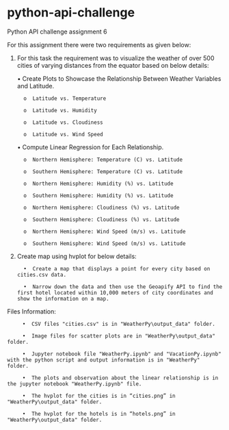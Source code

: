 # python-api-challenge
Python API challenge assignment 6

For this assignment there were two requirements as given below:

1. For this task the requirement was to visualize the weather of over 500 cities of varying distances from the equator based on below details:
   
   •	Create Plots to Showcase the Relationship Between Weather Variables and Latitude.

         o	Latitude vs. Temperature

         o	Latitude vs. Humidity

         o	Latitude vs. Cloudiness

         o	Latitude vs. Wind Speed


   •	Compute Linear Regression for Each Relationship.

         o	Northern Hemisphere: Temperature (C) vs. Latitude

         o	Southern Hemisphere: Temperature (C) vs. Latitude

         o	Northern Hemisphere: Humidity (%) vs. Latitude

         o	Southern Hemisphere: Humidity (%) vs. Latitude

         o	Northern Hemisphere: Cloudiness (%) vs. Latitude

         o	Southern Hemisphere: Cloudiness (%) vs. Latitude

         o	Northern Hemisphere: Wind Speed (m/s) vs. Latitude

         o	Southern Hemisphere: Wind Speed (m/s) vs. Latitude



2. Create map using hvplot for below details:
    
         •	Create a map that displays a point for every city based on cities.csv data.

         •	Narrow down the data and then use the Geoapify API to find the first hotel located within 10,000 meters of city coordinates and show the information on a map. 

Files Information:

         •	CSV files "cities.csv" is in "WeatherPy\output_data" folder.

         •	Image files for scatter plots are in "WeatherPy\output_data" folder.

         •	Jupyter notebook file "WeatherPy.ipynb" and "VacationPy.ipynb" with the python script and output information is in "WeatherPy" folder.

         •	The plots and observation about the linear relationship is in the jupyter notebook "WeatherPy.ipynb" file.

         •	The hvplot for the cities is in “cities.png” in "WeatherPy\output_data" folder.

         •	The hvplot for the hotels is in “hotels.png” in "WeatherPy\output_data" folder.
